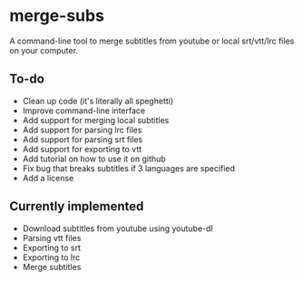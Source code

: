 # merge-subs
A command-line tool to merge subtitles from youtube or local srt/vtt/lrc files on your computer.
## To-do
* Clean up code (it's literally all speghetti)
* Improve command-line interface
* Add support for merging local subtitles
* Add support for parsing lrc files
* Add support for parsing srt files
* Add support for exporting to vtt
* Add tutorial on how to use it on github
* Fix bug that breaks subtitles if 3 languages are specified
* Add a license
## Currently implemented
* Download subtitles from youtube using youtube-dl
* Parsing vtt files
* Exporting to srt
* Exporting to lrc
* Merge subtitles
